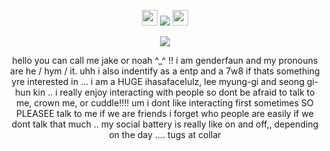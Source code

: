 <p align= "center"> <img src= "https://files.catbox.moe/gxv37e.gif" width= 25> <img src="https://komarev.com/ghpvc/?username=FILTH-CO&color=grey&label=""> <img src= "https://files.catbox.moe/kyadp4.gif" width= 25> </p>


<p align= "center"> <img src="https://github.com/myung-bean/myung-bean/blob/80daeb2851c187c98a185e28964f16cb8b160dd5/IMG_5470.gif"> </p>

<p align= "center"> hello you can call me jake or noah ^_^ !! i am genderfaun and my pronouns are he / hym / it. uhh i also indentify as a entp and a 7w8 if thats something yre interested in ... i am a HUGE ihasafacelulz, lee myung-gi and seong gi-hun kin .. i really enjoy interacting with people so dont be afraid to talk to me, crown me, or cuddle!!!! um i dont like interacting first sometimes SO PLEASEE talk to me if we are friends i forget who people are easily if we dont talk that much .. my social battery is really like on and off,, depending on the day .... tugs at collar </p>
